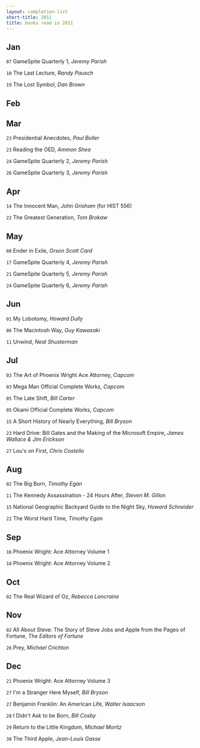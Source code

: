 ```yaml
---
layout: completion-list
short-title: 2011
title: books read in 2011
---
```

## Jan
`07` GameSpite Quarterly 1, _Jeremy Parish_

`10` The Last Lecture, _Randy Pausch_

`19` The Lost Symbol, _Dan Brown_

## Feb

## Mar
`23` Presidential Anecdotes, _Paul Boller_

`23` Reading the OED, _Ammon Shea_

`24` GameSpite Quarterly 2, _Jeremy Parish_

`26` GameSpite Quarterly 3, _Jeremy Parish_

## Apr
`14` The Innocent Man, _John Grisham_ (for HIST 556)

`22` The Greatest Generation, _Tom Brokaw_

## May
`08` Ender in Exile, _Orson Scott Card_

`17` GameSpite Quarterly 4, _Jeremy Parish_

`21` GameSpite Quarterly 5, _Jeremy Parish_

`24` GameSpite Quarterly 6, _Jeremy Parish_

## Jun
`01` My Lobotomy, _Howard Dully_

`06` The Macintosh Way, _Guy Kawasaki_

`11` Unwind, _Neal Shusterman_

## Jul
`03` The Art of Phoenix Wright Ace Attorney, _Capcom_

`03` Mega Man Official Complete Works, _Capcom_

`05` The Late Shift, _Bill Carter_

`05` Okami Official Complete Works, _Capcom_

`15` A Short History of Nearly Everything, _Bill Bryson_

`23` Hard Drive: Bill Gates and the Making of the Microsoft Empire, _James Wallace & Jim Erickson_

`27` Lou's on First, _Chris Costello_

## Aug
`02` The Big Burn, _Timothy Egan_

`11` The Kennedy Assassination - 24 Hours After, _Steven M. Gillon_

`15` National Geographic Backyard Guide to the Night Sky, _Howard Schneider_

`22` The Worst Hard Time, _Timothy Egan_

## Sep
`16` Phoenix Wright: Ace Attorney Volume 1

`18` Phoenix Wright: Ace Attorney Volume 2

## Oct
`02` The Real Wizard of Oz, _Rebecca Loncraine_

## Nov
`02` All About Steve: The Story of Steve Jobs and Apple from the Pages of Fortune, _The Editors of Fortune_

`26` Prey, _Michael Crichton_

## Dec
`21` Phoenix Wright: Ace Attorney Volume 3

`27` I'm a Stranger Here Myself, _Bill Bryson_

`27` Benjamin Franklin: An American Life, _Walter Isaacson_

`28` I Didn't Ask to be Born, _Bill Cosby_

`29` Return to the Little Kingdom, _Michael Moritz_

`30` The Third Apple, _Jean-Louis Gasse_